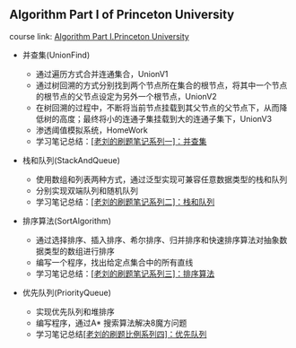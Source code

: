## Algorithm Part I of Princeton University  
course link: [Algorithm Part I.Princeton University](https://www.coursera.org/learn/algorithms-part1)  
- 并查集(UnionFind)  
  - 通过遍历方式合并连通集合，UnionV1 
  - 通过树回溯的方式分别找到两个节点所在集合的根节点，将其中一个节点的根节点的父节点设定为另外一个根节点，UnionV2
  - 在树回溯的过程中，不断将当前节点挂载到其父节点的父节点下，从而降低树的高度；最终将小的连通子集挂载到大的连通子集下，UnionV3 
  - 渗透阈值模拟系统，HomeWork  
  - 学习笔记总结：[[老刘的刷题笔记系列一]：并查集](https://zhuanlan.zhihu.com/p/587154818)  

- 栈和队列(StackAndQueue)  
  - 使用数组和列表两种方式，通过泛型实现可兼容任意数据类型的栈和队列   
  - 分别实现双端队列和随机队列  
  - 学习笔记总结：[[老刘的刷题笔记系列二]：栈和队列](https://zhuanlan.zhihu.com/p/588469212)   

- 排序算法(SortAlgorithm) 
  - 通过选择排序、插入排序、希尔排序、归并排序和快速排序算法对抽象数据类型的数组进行排序  
  - 编写一个程序，找出给定点集合中的所有直线  
  - 学习笔记总结：[[老刘的刷题笔记系列三]：排序算法](https://zhuanlan.zhihu.com/p/589593857)  

- 优先队列(PriorityQueue) 
  - 实现优先队列和堆排序  
  - 编写程序，通过A* 搜索算法解决8魔方问题
  - 学习笔记总结[[老刘的刷题比例系列四]：优先队列](https://zhuanlan.zhihu.com/p/592606000)